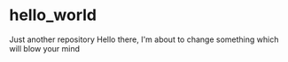 # hello_world
Just another repository
Hello there, I'm about to change something which will blow your mind
